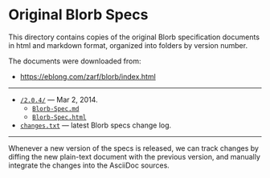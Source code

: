 # Original Blorb Specs

This directory contains copies of the original Blorb specification documents in html and markdown format, organized into folders by version number.

The documents were downloaded from:

- https://eblong.com/zarf/blorb/index.html

-------------------------------------------------------------------------------

- [`/2.0.4/`][2.0.4] — Mar 2, 2014.
    + [`Blorb-Spec.md`][2.0.4 md]
    + [`Blorb-Spec.html`][2.0.4 Live]
- [`changes.txt`][changes.txt] — latest Blorb specs change log.



-------------------------------------------------------------------------------

Whenever a new version of the specs is released, we can track changes by diffing the new plain-text document with the previous version, and manually integrate the changes into the AsciiDoc sources.

<!-----------------------------------------------------------------------------
                               REFERENCE LINKS
------------------------------------------------------------------------------>


<!-- project files -->

[changes.txt]: ./changes.txt "View the latest Blorb specification change log"

[2.0.4]: ./2.0.4 "original Blorb v2.0.4 specification docs"
[2.0.4 md]: ./2.0.4/Blorb-Spec.md
[2.0.4 Live]: https://htmlpreview.github.io/?https://github.com/tajmone/if-specs/blob/master/blorb/upstream/2.0.4/Blorb-Spec.html "Live HTML Preview"

<!-- EOF -->
